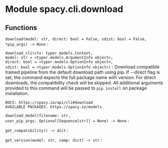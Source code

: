Module spacy.cli.download
=========================

Functions
---------

    
`download(model: str, direct: bool = False, sdist: bool = False, *pip_args) ‑> None`
:   

    
`download_cli(ctx: typer.models.Context, model: str = <typer.models.ArgumentInfo object>, direct: bool = <typer.models.OptionInfo object>, sdist: bool = <typer.models.OptionInfo object>)`
:   Download compatible trained pipeline from the default download path using
    pip. If --direct flag is set, the command expects the full package name with
    version. For direct downloads, the compatibility check will be skipped. All
    additional arguments provided to this command will be passed to `pip install`
    on package installation.
    
    DOCS: https://spacy.io/api/cli#download
    AVAILABLE PACKAGES: https://spacy.io/models

    
`download_model(filename: str, user_pip_args: Optional[Sequence[str]] = None) ‑> None`
:   

    
`get_compatibility() ‑> dict`
:   

    
`get_version(model: str, comp: dict) ‑> str`
: